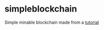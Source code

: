 # simpleblockchain
Simple minable blockchain made from a [tutorial](https://medium.com/programmers-blockchain/create-simple-blockchain-java-tutorial-from-scratch-6eeed3cb03fa)
